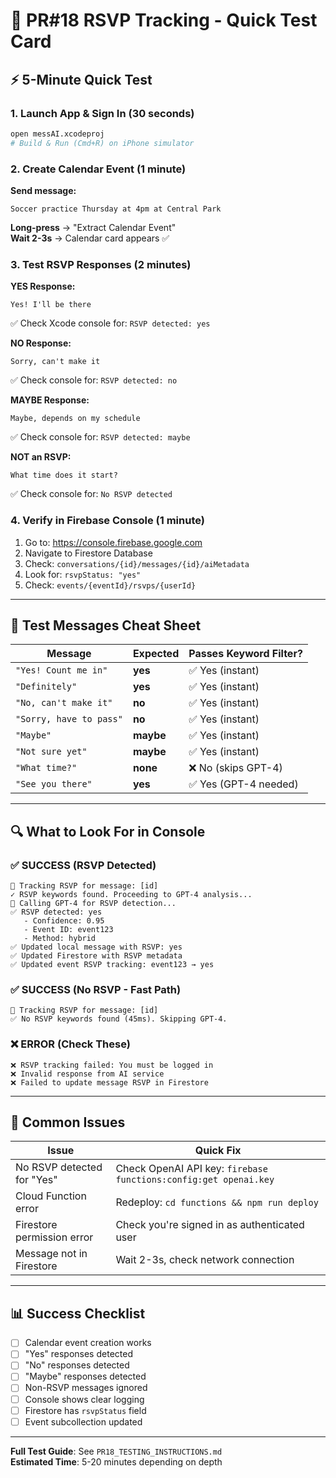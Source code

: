 # 🧪 PR#18 RSVP Tracking - Quick Test Card

## ⚡ 5-Minute Quick Test

### 1. Launch App & Sign In (30 seconds)
```bash
open messAI.xcodeproj
# Build & Run (Cmd+R) on iPhone simulator
```

### 2. Create Calendar Event (1 minute)
**Send message:**
```
Soccer practice Thursday at 4pm at Central Park
```
**Long-press** → "Extract Calendar Event"  
**Wait 2-3s** → Calendar card appears ✅

### 3. Test RSVP Responses (2 minutes)

**YES Response:**
```
Yes! I'll be there
```
✅ Check Xcode console for: `RSVP detected: yes`

**NO Response:**
```
Sorry, can't make it
```
✅ Check console for: `RSVP detected: no`

**MAYBE Response:**
```
Maybe, depends on my schedule
```
✅ Check console for: `RSVP detected: maybe`

**NOT an RSVP:**
```
What time does it start?
```
✅ Check console for: `No RSVP detected`

### 4. Verify in Firebase Console (1 minute)
1. Go to: https://console.firebase.google.com
2. Navigate to Firestore Database
3. Check: `conversations/{id}/messages/{id}/aiMetadata`
4. Look for: `rsvpStatus: "yes"`
5. Check: `events/{eventId}/rsvps/{userId}`

---

## 🎯 Test Messages Cheat Sheet

| Message | Expected | Passes Keyword Filter? |
|---------|----------|------------------------|
| `"Yes! Count me in"` | **yes** | ✅ Yes (instant) |
| `"Definitely"` | **yes** | ✅ Yes (instant) |
| `"No, can't make it"` | **no** | ✅ Yes (instant) |
| `"Sorry, have to pass"` | **no** | ✅ Yes (instant) |
| `"Maybe"` | **maybe** | ✅ Yes (instant) |
| `"Not sure yet"` | **maybe** | ✅ Yes (instant) |
| `"What time?"` | **none** | ❌ No (skips GPT-4) |
| `"See you there"` | **yes** | ✅ Yes (GPT-4 needed) |

---

## 🔍 What to Look For in Console

### ✅ SUCCESS (RSVP Detected)
```
🎯 Tracking RSVP for message: [id]
✓ RSVP keywords found. Proceeding to GPT-4 analysis...
🤖 Calling GPT-4 for RSVP detection...
✅ RSVP detected: yes
   - Confidence: 0.95
   - Event ID: event123
   - Method: hybrid
✅ Updated local message with RSVP: yes
✅ Updated Firestore with RSVP metadata
✅ Updated event RSVP tracking: event123 → yes
```

### ✅ SUCCESS (No RSVP - Fast Path)
```
🎯 Tracking RSVP for message: [id]
✅ No RSVP keywords found (45ms). Skipping GPT-4.
```

### ❌ ERROR (Check These)
```
❌ RSVP tracking failed: You must be logged in
❌ Invalid response from AI service
❌ Failed to update message RSVP in Firestore
```

---

## 🚨 Common Issues

| Issue | Quick Fix |
|-------|-----------|
| No RSVP detected for "Yes" | Check OpenAI API key: `firebase functions:config:get openai.key` |
| Cloud Function error | Redeploy: `cd functions && npm run deploy` |
| Firestore permission error | Check you're signed in as authenticated user |
| Message not in Firestore | Wait 2-3s, check network connection |

---

## 📊 Success Checklist

- [ ] Calendar event creation works
- [ ] "Yes" responses detected
- [ ] "No" responses detected  
- [ ] "Maybe" responses detected
- [ ] Non-RSVP messages ignored
- [ ] Console shows clear logging
- [ ] Firestore has `rsvpStatus` field
- [ ] Event subcollection updated

---

**Full Test Guide**: See `PR18_TESTING_INSTRUCTIONS.md`  
**Estimated Time**: 5-20 minutes depending on depth
